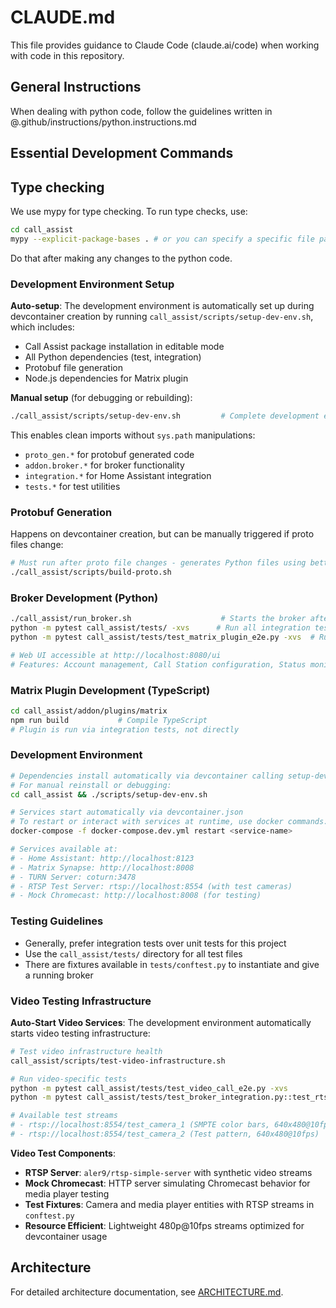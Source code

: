 # CLAUDE.md

This file provides guidance to Claude Code (claude.ai/code) when working with code in this repository.

## General Instructions

When dealing with python code, follow the guidelines written in @.github/instructions/python.instructions.md

## Essential Development Commands

## Type checking

We use mypy for type checking. To run type checks, use:

```bash
cd call_assist
mypy --explicit-package-bases . # or you can specify a specific file path here
```

Do that after making any changes to the python code.

### Development Environment Setup

**Auto-setup**: The development environment is automatically set up during devcontainer creation by running `call_assist/scripts/setup-dev-env.sh`, which includes:
- Call Assist package installation in editable mode
- All Python dependencies (test, integration)
- Protobuf file generation
- Node.js dependencies for Matrix plugin

**Manual setup** (for debugging or rebuilding):
```bash
./call_assist/scripts/setup-dev-env.sh         # Complete development environment setup
```

This enables clean imports without `sys.path` manipulations:
- `proto_gen.*` for protobuf generated code  
- `addon.broker.*` for broker functionality
- `integration.*` for Home Assistant integration
- `tests.*` for test utilities

### Protobuf Generation

Happens on devcontainer creation, but can be manually triggered if proto files change:

```bash
# Must run after proto file changes - generates Python files using betterproto
./call_assist/scripts/build-proto.sh
```

### Broker Development (Python)
```bash
./call_assist/run_broker.sh                    # Starts the broker after type checking and linting
python -m pytest call_assist/tests/ -xvs      # Run all integration tests
python -m pytest call_assist/tests/test_matrix_plugin_e2e.py -xvs  # Run Matrix plugin tests

# Web UI accessible at http://localhost:8080/ui
# Features: Account management, Call Station configuration, Status monitoring
```

### Matrix Plugin Development (TypeScript)
```bash
cd call_assist/addon/plugins/matrix
npm run build           # Compile TypeScript
# Plugin is run via integration tests, not directly
```

### Development Environment
```bash
# Dependencies install automatically via devcontainer calling setup-dev-env.sh
# For manual reinstall or debugging:
cd call_assist && ./scripts/setup-dev-env.sh

# Services start automatically via devcontainer.json
# To restart or interact with services at runtime, use docker commands:
docker-compose -f docker-compose.dev.yml restart <service-name>

# Services available at:
# - Home Assistant: http://localhost:8123
# - Matrix Synapse: http://localhost:8008
# - TURN Server: coturn:3478
# - RTSP Test Server: rtsp://localhost:8554 (with test cameras)
# - Mock Chromecast: http://localhost:8008 (for testing)
```

### Testing Guidelines

- Generally, prefer integration tests over unit tests for this project
- Use the `call_assist/tests/` directory for all test files
- There are fixtures available in `tests/conftest.py` to instantiate and give a running broker

### Video Testing Infrastructure

**Auto-Start Video Services**: The development environment automatically starts video testing infrastructure:

```bash
# Test video infrastructure health
call_assist/scripts/test-video-infrastructure.sh

# Run video-specific tests
python -m pytest call_assist/tests/test_video_call_e2e.py -xvs          # End-to-end video call tests
python -m pytest call_assist/tests/test_broker_integration.py::test_rtsp_stream_integration -xvs

# Available test streams
# - rtsp://localhost:8554/test_camera_1 (SMPTE color bars, 640x480@10fps)
# - rtsp://localhost:8554/test_camera_2 (Test pattern, 640x480@10fps)
```

**Video Test Components**:
- **RTSP Server**: `aler9/rtsp-simple-server` with synthetic video streams
- **Mock Chromecast**: HTTP server simulating Chromecast behavior for media player testing
- **Test Fixtures**: Camera and media player entities with RTSP streams in `conftest.py`
- **Resource Efficient**: Lightweight 480p@10fps streams optimized for devcontainer usage

## Architecture

For detailed architecture documentation, see [ARCHITECTURE.md](ARCHITECTURE.md).
